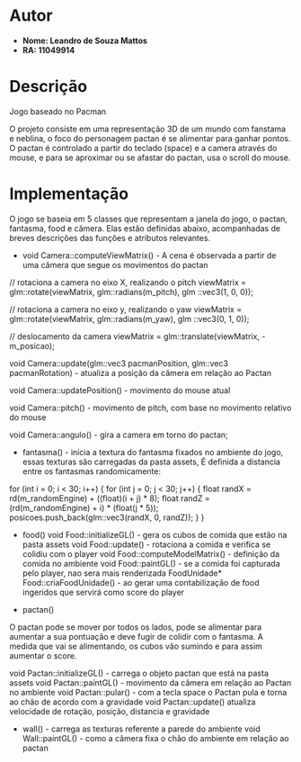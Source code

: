 # Autor

* **Nome: Leandro de Souza Mattos**
* **RA: 11049914**

# Descrição

Jogo baseado no Pacman

O projeto consiste em uma representação 3D de um mundo com fanstama e neblina, o foco do personagem pactan é se alimentar para ganhar pontos. O pactan é controlado a partir do teclado (space) e a camera através do mouse, e para se aproximar ou se afastar do pactan, usa o scroll do mouse.

# Implementação

O jogo se baseia em 5 classes que representam a janela do jogo, o pactan, fantasma, food e câmera. Elas estão definidas abaixo, acompanhadas de breves descrições das funções e atributos relevantes.

* void Camera::computeViewMatrix() - A cena é observada a partir de uma câmera que segue os movimentos do pactan

// rotaciona a camera no eixo X, realizando o  pitch
  viewMatrix =
      glm::rotate(viewMatrix, glm::radians(m_pitch), glm ::vec3(1, 0, 0));

  // rotaciona a camera no eixo y, realizando o yaw
  viewMatrix =
      glm::rotate(viewMatrix, glm::radians(m_yaw), glm ::vec3(0, 1, 0));

  // deslocamento da camera
  viewMatrix = glm::translate(viewMatrix, -m_posicao);
  
  void Camera::update(glm::vec3 pacmanPosition, glm::vec3 pacmanRotation) - atualiza a posição da câmera em relação ao Pactan
  
  void Camera::updatePosition() - movimento do mouse atual
  
  void Camera::pitch() - movimento de pitch, com base no movimento relativo do mouse

void Camera::angulo()  - gira a camera em torno do pactan;

* fantasma() - inicia a textura do fantasma fixados no ambiente do jogo, essas texturas são carregadas da pasta assets, 
É definida a distancia entre os fantasmas randomicamente:

 for (int i = 0; i < 30; i++) {
    for (int j = 0; j < 30; j++) {
      float randX = rd(m_randomEngine) + ((float)(i + j) * 8);
      float randZ = (rd(m_randomEngine) + i) * (float(j * 5));
      posicoes.push_back(glm::vec3(randX, 0, randZ));
    }
  }
  
* food()
void Food::initializeGL() - gera os cubos de comida que estão na pasta assets
void Food::update() - rotaciona a comida e verifica se colidiu com o player
void Food::computeModelMatrix() - definição da comida no ambiente
void Food::paintGL() - se a comida foi capturada pelo player, nao sera mais renderizada
FoodUnidade* Food::criaFoodUnidade() - ao gerar uma contabilização de food ingeridos que servirá como score do player

* pactan()

O pactan pode se mover por todos os lados, pode se alimentar para aumentar a sua pontuação e deve fugir de colidir com o fantasma.
A medida que vai se alimentando, os cubos vão sumindo e para assim aumentar o score.

void Pactan::initializeGL() - carrega o objeto pactan que está na pasta assets
void Pactan::paintGL() - movimento da câmera em relação ao Pactan no ambiente
void Pactan::pular() - com a tecla space o Pactan pula e torna ao chão de acordo com a gravidade
void Pactan::update() atualiza velocidade de rotação, posição, distancia e gravidade

* wall() - carrega as texturas referente a parede do ambiente
void Wall::paintGL() - como a câmera fixa o chão do ambiente em relação ao pactan
